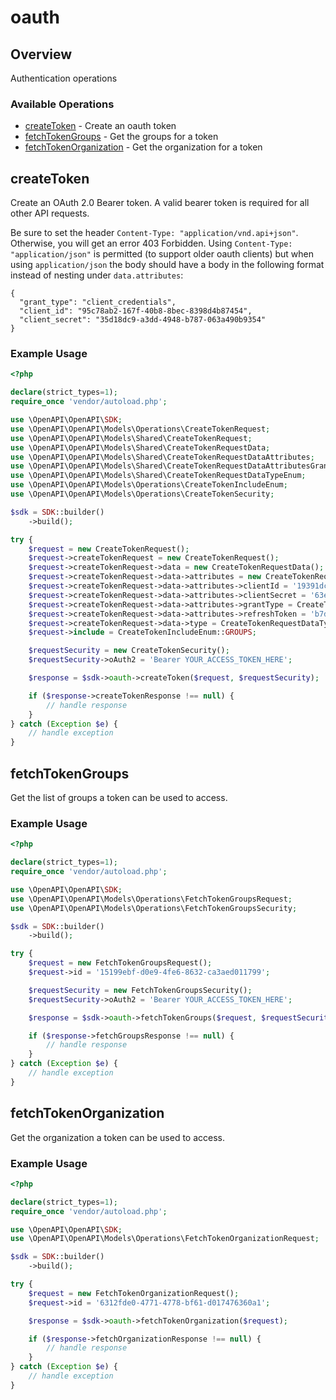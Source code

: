 # oauth

## Overview

Authentication operations

### Available Operations

* [createToken](#createtoken) - Create an oauth token
* [fetchTokenGroups](#fetchtokengroups) - Get the groups for a token
* [fetchTokenOrganization](#fetchtokenorganization) - Get the organization for a token

## createToken

Create an OAuth 2.0 Bearer token. A valid bearer token is required for all other API requests.

Be sure to set the header `Content-Type: "application/vnd.api+json"`. Otherwise, you will get an error
403 Forbidden. Using `Content-Type: "application/json"` is permitted (to support older oauth clients) but when
using `application/json` the body should have a body in the following format instead of nesting under
`data.attributes`:
```
{
  "grant_type": "client_credentials",
  "client_id": "95c78ab2-167f-40b8-8bec-8398d4b87454",
  "client_secret": "35d18dc9-a3dd-4948-b787-063a490b9354"
}
```


### Example Usage

```php
<?php

declare(strict_types=1);
require_once 'vendor/autoload.php';

use \OpenAPI\OpenAPI\SDK;
use \OpenAPI\OpenAPI\Models\Operations\CreateTokenRequest;
use \OpenAPI\OpenAPI\Models\Shared\CreateTokenRequest;
use \OpenAPI\OpenAPI\Models\Shared\CreateTokenRequestData;
use \OpenAPI\OpenAPI\Models\Shared\CreateTokenRequestDataAttributes;
use \OpenAPI\OpenAPI\Models\Shared\CreateTokenRequestDataAttributesGrantTypeEnum;
use \OpenAPI\OpenAPI\Models\Shared\CreateTokenRequestDataTypeEnum;
use \OpenAPI\OpenAPI\Models\Operations\CreateTokenIncludeEnum;
use \OpenAPI\OpenAPI\Models\Operations\CreateTokenSecurity;

$sdk = SDK::builder()
    ->build();

try {
    $request = new CreateTokenRequest();
    $request->createTokenRequest = new CreateTokenRequest();
    $request->createTokenRequest->data = new CreateTokenRequestData();
    $request->createTokenRequest->data->attributes = new CreateTokenRequestDataAttributes();
    $request->createTokenRequest->data->attributes->clientId = '19391dc5-8af8-4152-93e8-74ff9361607e';
    $request->createTokenRequest->data->attributes->clientSecret = '63eca384-7a65-42e2-872b-afd3e8659d0a';
    $request->createTokenRequest->data->attributes->grantType = CreateTokenRequestDataAttributesGrantTypeEnum::CLIENT_CREDENTIALS;
    $request->createTokenRequest->data->attributes->refreshToken = 'b7dcc4a4-593b-4410-a0c5-97ae48939396';
    $request->createTokenRequest->data->type = CreateTokenRequestDataTypeEnum::TOKEN;
    $request->include = CreateTokenIncludeEnum::GROUPS;

    $requestSecurity = new CreateTokenSecurity();
    $requestSecurity->oAuth2 = 'Bearer YOUR_ACCESS_TOKEN_HERE';

    $response = $sdk->oauth->createToken($request, $requestSecurity);

    if ($response->createTokenResponse !== null) {
        // handle response
    }
} catch (Exception $e) {
    // handle exception
}
```

## fetchTokenGroups

Get the list of groups a token can be used to access.

### Example Usage

```php
<?php

declare(strict_types=1);
require_once 'vendor/autoload.php';

use \OpenAPI\OpenAPI\SDK;
use \OpenAPI\OpenAPI\Models\Operations\FetchTokenGroupsRequest;
use \OpenAPI\OpenAPI\Models\Operations\FetchTokenGroupsSecurity;

$sdk = SDK::builder()
    ->build();

try {
    $request = new FetchTokenGroupsRequest();
    $request->id = '15199ebf-d0e9-4fe6-8632-ca3aed011799';

    $requestSecurity = new FetchTokenGroupsSecurity();
    $requestSecurity->oAuth2 = 'Bearer YOUR_ACCESS_TOKEN_HERE';

    $response = $sdk->oauth->fetchTokenGroups($request, $requestSecurity);

    if ($response->fetchGroupsResponse !== null) {
        // handle response
    }
} catch (Exception $e) {
    // handle exception
}
```

## fetchTokenOrganization

Get the organization a token can be used to access.

### Example Usage

```php
<?php

declare(strict_types=1);
require_once 'vendor/autoload.php';

use \OpenAPI\OpenAPI\SDK;
use \OpenAPI\OpenAPI\Models\Operations\FetchTokenOrganizationRequest;

$sdk = SDK::builder()
    ->build();

try {
    $request = new FetchTokenOrganizationRequest();
    $request->id = '6312fde0-4771-4778-bf61-d017476360a1';

    $response = $sdk->oauth->fetchTokenOrganization($request);

    if ($response->fetchOrganizationResponse !== null) {
        // handle response
    }
} catch (Exception $e) {
    // handle exception
}
```

